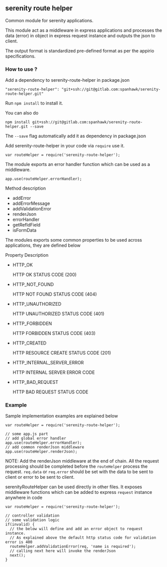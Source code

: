serenity route helper
---

Common module for serenity applications.

This module act as a middleware in express applications and processes the data (error) in object in express request instance and outputs the json to client.

The output format is standardized pre-defined format as per the appirio specifications.


### How to use ?

Add a dependency to serenity-route-helper in package.json

```
"serenity-route-helper": "git+ssh://git@gitlab.com:spanhawk/serenity-route-helper.git"
```

Run ```npm install``` to install it.

You can also do

```
npm install git+ssh://git@gitlab.com:spanhawk/serenity-route-helper.git --save
```

The ```--save``` flag automatically add it as dependency in package.json

Add serenity-route-helper in your code via ```require``` use it.


```
var routeHelper = require('serenity-route-helper');
```

The module exports an error handler function which can be used as a middleware.

```
app.use(routeHelper.errorHandler);
```

Method description

- addError
- addErrorMessage
- addValidationError
- renderJson
- errorHandler
- getRefIdField
- isFormData

The modules exports some common properties to be used across applications, they are defined below

Property Description

- HTTP_OK

  HTTP OK STATUS CODE (200)
- HTTP_NOT_FOUND

  HTTP NOT FOUND STATUS CODE (404)
- HTTP_UNAUTHORIZED

  HTTP UNAUTHORIZED STATUS CODE (401)
- HTTP_FORBIDDEN

  HTTP FORBIDDEN STATUS CODE (403)
- HTTP_CREATED

  HTTP RESOURCE CREATE STATUS CODE (201)
- HTTP_INTERNAL_SERVER_ERROR

  HTTP INTERNAL SERVER ERROR CODE
- HTTP_BAD_REQUEST

  HTTP BAD REQUEST STATUS CODE

### Example

Sample implementation examples are explained below

```
var routeHelper = require('serenity-route-helper');

// some app.js part
// add global error handler
app.use(routeHelper.errorHandler);
// add common renderJson middleware
app.use(routeHelper.renderJson);
```

NOTE: Add the renderJson middleware at the end of chain. All the request processing should be completed before the ```routeHelper``` process the request.
```req.data``` or ```req.error``` should be set with the data to be sent to client or error to be sent to client.

serenityRouteHelper can be used directly in other files. It exposes middleware functions which can be added to express ```request``` instance anywhere in code

```
var routeHelper = require('serenity-route-helper');

// controller validation
// some validation logic
if(invalid) {
  // the below will define and add an error object to request instance.
  // As explained above the default http status code for validation error is 400
  routeHelper.addValidationError(req, 'name is required');
  // calling next here will invoke the renderJson
  next();
}
```